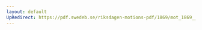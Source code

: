 ```yaml
---
layout: default
UpRedirect: https://pdf.swedeb.se/riksdagen-motions-pdf/1869/mot_1869__ak__00330/mot_1869__ak__00330_002.pdf
---
```

